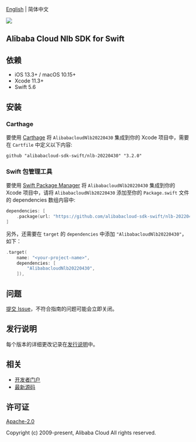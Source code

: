 [English](README.md) | 简体中文

![](https://aliyunsdk-pages.alicdn.com/icons/AlibabaCloud.svg)

## Alibaba Cloud Nlb SDK for Swift

## 依赖

- iOS 13.3+ / macOS 10.15+
- Xcode 11.3+
- Swift 5.6

## 安装

### Carthage

要使用 [Carthage](https://github.com/Carthage/Carthage) 将 `AlibabacloudNlb20220430` 集成到你的 Xcode 项目中，需要在 `Cartfile` 中定义以下内容:

```ogdl
github "alibabacloud-sdk-swift/nlb-20220430" "3.2.0"
```

### Swift 包管理工具

要使用 [Swift Package Manager](https://swift.org/package-manager/) 将 `AlibabacloudNlb20220430` 集成到你的 Xcode 项目中，请将 `AlibabacloudNlb20220430` 添加至你的 `Package.swift` 文件的 dependencies 数组内容中:

```swift
dependencies: [
    .package(url: "https://github.com/alibabacloud-sdk-swift/nlb-20220430.git", from: "3.2.0")
]
```

另外，还需要在 `target` 的 `dependencies` 中添加 `"AlibabacloudNlb20220430"`，如下：

```swift
.target(
    name: "<your-project-name>",
    dependencies: [
        "AlibabacloudNlb20220430",
    ]),
```

## 问题

[提交 Issue](https://github.com/alibabacloud-sdk-swift/nlb-20220430/issues/new)，不符合指南的问题可能会立即关闭。

## 发行说明

每个版本的详细更改记录在[发行说明](./ChangeLog.txt)中。

## 相关

* [开发者门户](https://next.api.aliyun.com/home)
* [最新源码](https://github.com/alibabacloud-sdk-swift/nlb-20220430)

## 许可证

[Apache-2.0](http://www.apache.org/licenses/LICENSE-2.0)

Copyright (c) 2009-present, Alibaba Cloud All rights reserved.
